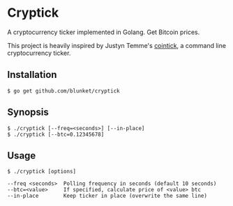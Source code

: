 # Cryptick
A cryptocurrency ticker implemented in Golang. Get Bitcoin prices.

This project is heavily inspired by Justyn Temme's [cointick](https://github.com/justyntemme/cointick), a command line cryptocurrency ticker.

## Installation
`$ go get github.com/blunket/cryptick`

## Synopsis
```
$ ./cryptick [--freq=<seconds>] [--in-place]
$ ./cryptick [--btc=0.12345678]
```

## Usage
`$ ./cryptick [options]`

```
--freq <seconds>  Polling frequency in seconds (default 10 seconds)
--btc=<value>     If specified, calculate price of <value> btc
--in-place        Keep ticker in place (overwrite the same line)
```
